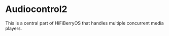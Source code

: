# Audiocontrol2

This is a central part of HiFiBerryOS that handles multiple concurrent media players.
